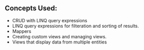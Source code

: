 ## Concepts Used:
- CRUD with LINQ query expressions
- LINQ query expressions for filteration and sorting of results.
- Mappers
- Creating custom views and managing views.
- Views that display data from multiple entities